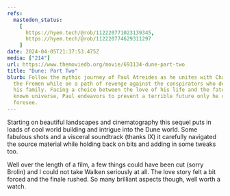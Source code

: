```yaml
---
refs:
  mastodon_status:
    [
      https://hyem.tech/@rob/112220771023139345,
      https://hyem.tech/@rob/112220774629311297
    ]
date: 2024-04-05T21:37:53.475Z
media: ["214"]
url: https://www.themoviedb.org/movie/693134-dune-part-two
title: "Dune: Part Two"
blurb: Follow the mythic journey of Paul Atreides as he unites with Chani and
  the Fremen while on a path of revenge against the conspirators who destroyed
  his family. Facing a choice between the love of his life and the fate of the
  known universe, Paul endeavors to prevent a terrible future only he can
  foresee.
---
```


Starting on beautiful landscapes and cinematography this sequel puts in loads of cool world building and intrigue into the Dune world. Some fabulous shots and a visceral soundtrack (thanks IX) it carefully navigated the source material while holding back on bits and adding in some tweaks too.

Well over the length of a film, a few things could have been cut (sorry Brolin) and I could not take Walken seriously at all. The love story felt a bit forced and the finale rushed. So many brilliant aspects though, well worth a watch.
